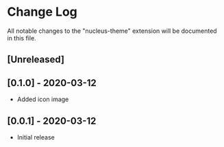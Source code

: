 # Change Log

All notable changes to the "nucleus-theme" extension will be documented in this file.

## [Unreleased]

## [0.1.0] - 2020-03-12
- Added icon image

## [0.0.1] - 2020-03-12
- Initial release
